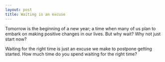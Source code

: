 ```yaml
---
layout: post
title: Waiting is an excuse
---
```


Tomorrow is the beginning of a new year; a time when many of us plan to embark on making positive changes in our lives. But why wait? Why not just start now?

Waiting for the right time is just an excuse we make to postpone getting started. How much time do you spend waiting for the right time?
